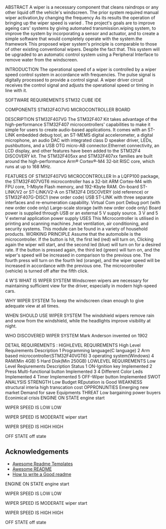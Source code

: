 ABSTRACT
A wiper is a necessary component that cleans raindrops or any other liquid off the vehicle's windscreen. The prior system required manual wiper activation,by changing the frequency As its results the operation of bringing up the wiper speed is varied . The project's goals are to improve ageing cars' systems by giving automated transmission.wiping system, to improve the system by incorporating a sensor and actuator, and to create a simple software that would completely operate with the system.the framework This proposed wiper system's principle is comparable to those of other existing conventional wipers. Despite the fact that. This system will be upgraded to an automatic control system using a Peripheral Interface to remove water from the windscreen.

INTRODUCTION
The operational speed of a wiper is controlled by a wiper speed control system in accordance with frequencies. The pulse signal is digitally processed to provide a control signal. A wiper driver circuit receives the control signal and adjusts the operational speed or timing in line with it.

SOFTWARE REQUIREMENTS
STM32 CUBE IDE

COMPONENTS
STM32F4O7VG MICROCONTROLLER BOARD

DESCRIPTION
STM32F407VG
The STM32F407 Kit takes advantage of the high-performance STM32F407 microcontrollers' capabilities to make it simple for users to create audio-based applications. It comes with an ST-LINK embedded debug tool, an ST-MEMS digital accelerometer, a digital microphone, an audio DAC with integrated class D speaker driver, LEDs, pushbuttons, and a USB OTG micro-AB connector.Ethernet connectivity, an LCD display, and other features have been added to the STM32F4 DISCOVERY kit. The STM32F405xx and STM32F407xx families are built around the high-performance Arm® Cortex®-M4 32-bit RISC core, which runs at up to 168 MHz.

FEATURES OF STM32F407VG MICROCONTROLLER
In a LQFP100 package, the STM32F407VGT6 microcontroller has a 32-bit ARM Cortex-M4 with FPU core, 1-Mbyte Flash memory, and 192-Kbyte RAM.
On-board ST-LINK/V2 or ST-LINK/V2-A on STM32F4 DISCOVERY (old reference) or STM32F407G-DISC1 (new order code)
USB ST-LINK with three separate interfaces and re-enumeration capability.
Virtual Com port Debug port (with new order code only)
Large-scale storage (with new order code only)
Board power is supplied through USB or an external 5 V supply source.
3 V and 5 V external application power supply
USES
This Microcontroller is utilised in printing and scanning machines ,heat ventilation, air conditioning, and security systems.
This module can be found in a variety of household products.
WORKING PRINCIPLE
Assume that the automobile is the microcontroller. If the button is hit, the first led (red) will turn on, Clicking again  the wiper will start, and the second led (blue) will turn on for a desired rate. If the button is pressed again, the third led (green) will turn on, and the wiper's speed will be increased in comparison to the previous one. The fourth press will turn on the fourth led (orange), and the wiper speed will be increased in accordance with the previous one. The microcontroller (vehicle) is turned off after the fifth click.

4 W'S
WHAT IS WIPER SYSTEM
Windscreen wipers are necessary for maintaining sufficient view for the driver, especially in modern high-speed cars.

WHY WIPER SYSTEM
To keep the windscreen clean enough to give adequate view at all times.

WHEN SHOULD USE WIPER SYSTEM
The windshield wipers remove rain and snow from the windshield, while the headlights improve visibility at night.

WHO DISCOVERED WIPER SYSTEM
Mark Anderson invented on 1902

DETAIL REQUIREMENTS :
HIGHLEVEL REQUIREMENTS
High Level Requirements	Description
1	Programming language(C language)
2	Arm based microcontroller(STM32F40VGT6)
3	operating system(Windows)
4	RAM(Min 4GB)
5	Hard Disk(Min 250GB)
LOWLEVEL REQUIREMENTS
Low Level Reqiurements	Description	Status
1	ON-Ignition key	Implemented
2	Press Multi-functional button	Implemented
3	4 Different Color Leds	Implemented
4	Timer	Implemented
5	OFF-Wiper button	Implemented
SWOT ANALYSIS
STRENGTH
Low Budget
REputation is Good
WEAKNESS
structural interia
high transcation cost
OPPRONUNTIES
Emerging new market
Demand for save Equipments
THREAT
Low bargaining power buyers
Econimical crisis
ENGINE ON STATE
engine start

WIPER SPEED IS LOW
LOW

WIPER SPEED IS MODERATE
wiper start

WIPER SPEED IS HIGH
HIGH

OFF STATE
off state

## Acknowledgements

 - [Awesome Readme Templates](https://awesomeopensource.com/project/elangosundar/awesome-README-templates)
 - [Awesome README](https://github.com/matiassingers/awesome-readme)
 - [How to write a Good readme](https://bulldogjob.com/news/449-how-to-write-a-good-readme-for-your-github-project)


ENGINE ON STATE
engine start

WIPER SPEED IS LOW
LOW

WIPER SPEED IS MODERATE
wiper start

WIPER SPEED IS HIGH
HIGH

OFF STATE
off state
